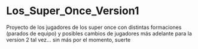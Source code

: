 # Los_Super_Once_Version1
Proyecto de los jugadores de los super once con distintas formaciones (parados de equipo) y posibles cambios de jugadores más adelante para la version 2 tal vez... sin más por el momento, suerte
